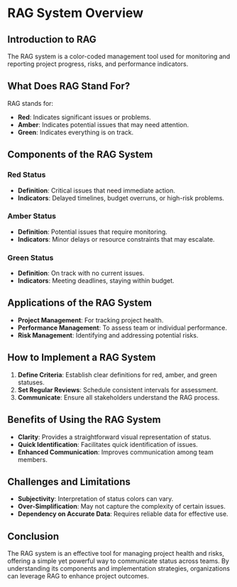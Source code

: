 # RAG System Overview


## Introduction to RAG

The RAG system is a color-coded management tool used for monitoring and reporting project progress, risks, and performance indicators.

## What Does RAG Stand For?

RAG stands for:
- **Red**: Indicates significant issues or problems.
- **Amber**: Indicates potential issues that may need attention.
- **Green**: Indicates everything is on track.

## Components of the RAG System

### Red Status

- **Definition**: Critical issues that need immediate action.
- **Indicators**: Delayed timelines, budget overruns, or high-risk problems.

### Amber Status

- **Definition**: Potential issues that require monitoring.
- **Indicators**: Minor delays or resource constraints that may escalate.

### Green Status

- **Definition**: On track with no current issues.
- **Indicators**: Meeting deadlines, staying within budget.

## Applications of the RAG System

- **Project Management**: For tracking project health.
- **Performance Management**: To assess team or individual performance.
- **Risk Management**: Identifying and addressing potential risks.

## How to Implement a RAG System

1. **Define Criteria**: Establish clear definitions for red, amber, and green statuses.
2. **Set Regular Reviews**: Schedule consistent intervals for assessment.
3. **Communicate**: Ensure all stakeholders understand the RAG process.

## Benefits of Using the RAG System

- **Clarity**: Provides a straightforward visual representation of status.
- **Quick Identification**: Facilitates quick identification of issues.
- **Enhanced Communication**: Improves communication among team members.

## Challenges and Limitations

- **Subjectivity**: Interpretation of status colors can vary.
- **Over-Simplification**: May not capture the complexity of certain issues.
- **Dependency on Accurate Data**: Requires reliable data for effective use.

## Conclusion

The RAG system is an effective tool for managing project health and risks, offering a simple yet powerful way to communicate status across teams. By understanding its components and implementation strategies, organizations can leverage RAG to enhance project outcomes.
